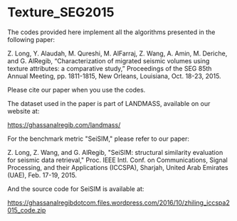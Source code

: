 # Texture_SEG2015

The codes provided here implement all the algorithms presented in the following paper:

Z. Long, Y. Alaudah, M. Qureshi, M. AlFarraj, Z. Wang, A. Amin, M. Deriche, 
and G. AlRegib, “Characterization of migrated seismic volumes using texture 
attributes: a comparative study,” Proceedings of the SEG 85th Annual Meeting, 
pp. 1811-1815, New Orleans, Louisiana, Oct. 18-23, 2015.

Please cite our paper when you use the codes.

The dataset used in the paper is part of LANDMASS, available on our website at:

https://ghassanalregib.com/landmass/

For the benchmark metric "SeiSIM," please refer to our paper:

Z. Long, Z. Wang, and G. AlRegib, "SeiSIM: structural similarity 
evaluation for seismic data retrieval," Proc. IEEE Intl. Conf. on 
Communications, Signal Processing, and their Applications (ICCSPA),
 Sharjah, United Arab Emirates (UAE), Feb. 17-19, 2015.

And the source code for SeiSIM is available at:

https://ghassanalregibdotcom.files.wordpress.com/2016/10/zhiling_iccspa2015_code.zip
